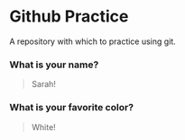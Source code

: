 # Github Practice

A repository with which to practice using git.

### What is your name?

> Sarah!


### What is your favorite color?

> White!
